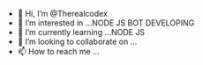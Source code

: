 - 👋 Hi, I’m @Therealcodex
- 👀 I’m interested in ...NODE JS BOT DEVELOPING
- 🌱 I’m currently learning ...NODE JS
- 💞️ I’m looking to collaborate on ...
- 📫 How to reach me ...

<!---
Therealcodex/Therealcodex is a ✨ special ✨ repository because its `README.md` (this file) appears on your GitHub profile.
You can click the Preview link to take a look at your changes.
--->
